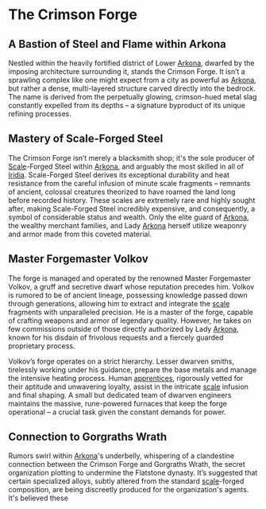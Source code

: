 # The Crimson Forge

## A Bastion of Steel and Flame within Arkona

Nestled within the heavily fortified district of Lower [Arkona](/geography/settlement/city/arkona.md), dwarfed by the imposing architecture surrounding it, stands the Crimson Forge. It isn’t a sprawling complex like one might expect from a city as powerful as [Arkona](/raw/20250501/city/arkona.md), but rather a dense, multi-layered structure carved directly into the bedrock. The name is derived from the perpetually glowing, crimson-hued metal slag constantly expelled from its depths – a signature byproduct of its unique refining processes.

## Mastery of Scale-Forged Steel

The Crimson Forge isn’t merely a blacksmith shop; it's the sole producer of [Scale](/geography/landmark/scale.md)-Forged Steel within [Arkona](/geography/settlement/city/arkona.md), and arguably the most skilled in all of [Iridia](/geography/world/iridia.md). Scale-Forged Steel derives its exceptional durability and heat resistance from the careful infusion of minute scale fragments – remnants of ancient, colossal creatures theorized to have roamed the land long before recorded history. These scales are extremely rare and highly sought after, making Scale-Forged Steel incredibly expensive, and consequently, a symbol of considerable status and wealth. Only the elite guard of [Arkona](/raw/20250501/city/arkona.md), the wealthy merchant families, and Lady [Arkona](/raw/20250504/city/arkona.md) herself utilize weaponry and armor made from this coveted material.

## Master Forgemaster Volkov

The forge is managed and operated by the renowned Master Forgemaster Volkov, a gruff and secretive dwarf whose reputation precedes him. Volkov is rumored to be of ancient lineage, possessing knowledge passed down through generations, allowing him to extract and integrate the [scale](/geography/landmark/scale.md) fragments with unparalleled precision. He is a master of the forge, capable of crafting weapons and armor of legendary quality.  However, he takes on few commissions outside of those directly authorized by Lady [Arkona](/geography/settlement/city/arkona.md), known for his disdain of frivolous requests and a fiercely guarded proprietary process.

Volkov’s forge operates on a strict hierarchy. Lesser dwarven smiths, tirelessly working under his guidance, prepare the base metals and manage the intensive heating process.  Human [apprentices](/raw/20250501/scholar/apprentices.md), rigorously vetted for their aptitude and unwavering loyalty, assist in the intricate [scale](/geography/landmark/scale.md) infusion and final shaping. A small but dedicated team of dwarven engineers maintains the massive, rune-powered furnaces that keep the forge operational – a crucial task given the constant demands for power.

## Connection to Gorgraths Wrath

Rumors swirl within [Arkona](/geography/settlement/city/arkona.md)'s underbelly, whispering of a clandestine connection between the Crimson Forge and Gorgraths Wrath, the secret organization plotting to undermine the Flatstone dynasty. It’s suggested that certain specialized alloys, subtly altered from the standard [scale](/geography/landmark/scale.md)-forged composition, are being discreetly produced for the organization's agents. It's believed these 
